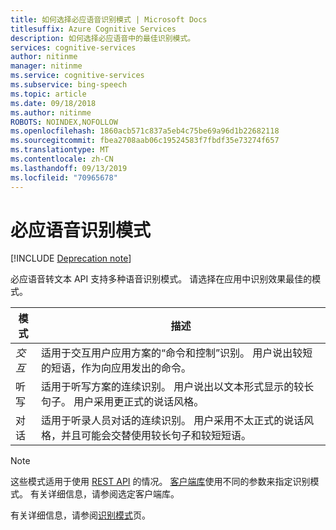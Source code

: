 ```yaml
---
title: 如何选择必应语音识别模式 | Microsoft Docs
titlesuffix: Azure Cognitive Services
description: 如何选择必应语音中的最佳识别模式。
services: cognitive-services
author: nitinme
manager: nitinme
ms.service: cognitive-services
ms.subservice: bing-speech
ms.topic: article
ms.date: 09/18/2018
ms.author: nitinme
ROBOTS: NOINDEX,NOFOLLOW
ms.openlocfilehash: 1860acb571c837a5eb4c75be69a96d1b22682118
ms.sourcegitcommit: fbea2708aab06c19524583f7fbdf35e73274f657
ms.translationtype: MT
ms.contentlocale: zh-CN
ms.lasthandoff: 09/13/2019
ms.locfileid: "70965678"
---
```

# <a name="bing-speech-recognition-modes"></a>必应语音识别模式

[!INCLUDE [Deprecation note](../../../../includes/cognitive-services-bing-speech-api-deprecation-note.md)]

必应语音转文本 API 支持多种语音识别模式。 请选择在应用中识别效果最佳的模式。

| 模式 | 描述 |
|---|---|
| *交互* | 适用于交互用户应用方案的“命令和控制”识别。 用户说出较短的短语，作为向应用发出的命令。 |
| 听写 | 适用于听写方案的连续识别。 用户说出以文本形式显示的较长句子。 用户采用更正式的说话风格。 |
| 对话 | 适用于听录人员对话的连续识别。 用户采用不太正式的说话风格，并且可能会交替使用较长句子和较短短语。

> [!NOTE]
> 这些模式适用于使用 [REST API](../GetStarted/GetStartedREST.md) 的情况。 [客户端库](../GetStarted/GetStartedClientLibraries.md)使用不同的参数来指定识别模式。 有关详细信息，请参阅选定客户端库。

有关详细信息，请参阅[识别模式](../concepts.md#recognition-modes)页。
